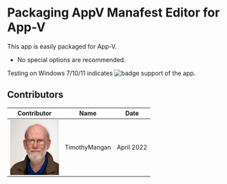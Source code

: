 # Packaging AppV Manafest Editor for App-V

This app is easily packaged for App-V.

* No special options are recommended.


Testing on Windows 7/10/11 indicates  ![badge](https://img.shields.io/badge/-Full%20Fidelity-brightgreen?style=for-the-badge) support of the app.


## Contributors

| Contributor | Name | Date |
|----|----|----|
| [<img src="/media/Contributors/TimMangan.jpg" align="left" Height="128" />](/media/Contributors/TimMangan.jpg) | TimothyMangan | April 2022 |

